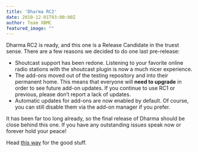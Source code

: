 ```yaml
---
title: 'Dharma RC2'
date: 2010-12-01T03:00:00Z
author: Team XBMC
featured_image: ""
---
```

Dharma RC2 is ready, and this one is a Release Candidate in the truest sense. There are a few reasons we decided to do one last pre-release:

 
 * Shoutcast support has been redone. Listening to your favorite online radio stations with the shoutcast plugin is now a much nicer experience.
 * The add-ons moved out of the testing repository and into their permanent home. This means that everyone will **need to upgrade** in order to see future add-on updates. If you continue to use RC1 or previous, please don’t report a lack of updates.
 * Automatic updates for add-ons are now enabled by default. Of course, you can still disable them via the add-on manager if you prefer.
 
 It has been far too long already, so the final release of Dharma should be close behind this one. If you have any outstanding issues speak now or forever hold your peace!

 Head [this way](http://mirrors.xbmc.org/releases/) for the good stuff.

 